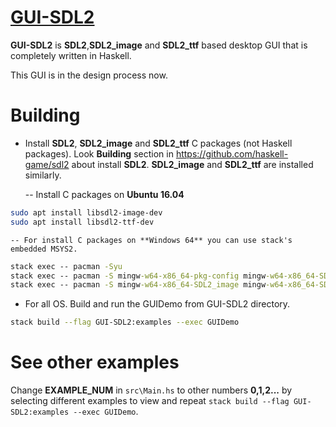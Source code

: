 # [GUI-SDL2][]

**GUI-SDL2** is **SDL2**,**SDL2_image** and **SDL2_ttf** based desktop GUI that is completely written in Haskell.

This GUI is in the design process now. 
 
# Building

-   Install **SDL2**, **SDL2_image** and **SDL2_ttf** C packages (not Haskell packages). 
    Look **Building** section in https://github.com/haskell-game/sdl2 about install **SDL2**.
    **SDL2_image** and **SDL2_ttf** are installed similarly.
    
    -- Install C packages on **Ubuntu 16.04**
    
``` sh
sudo apt install libsdl2-image-dev
sudo apt install libsdl2-ttf-dev
```

    -- For install C packages on **Windows 64** you can use stack's embedded MSYS2.
    
``` bat
stack exec -- pacman -Syu
stack exec -- pacman -S mingw-w64-x86_64-pkg-config mingw-w64-x86_64-SDL2
stack exec -- pacman -S mingw-w64-x86_64-SDL2_image mingw-w64-x86_64-SDL2_ttf
```

-   For all OS.  Build and run the GUIDemo from GUI-SDL2 directory.
``` sh
stack build --flag GUI-SDL2:examples --exec GUIDemo
```

# See other examples

Change **EXAMPLE_NUM** in `src\Main.hs` to other numbers **0,1,2...** by selecting different examples to view and repeat `stack build --flag GUI-SDL2:examples --exec GUIDemo`. 

[GUI-SDL2]: https://github.com/KolodeznyDiver/GUI-SDL2

